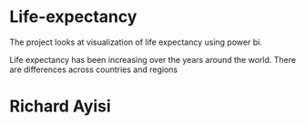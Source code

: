 # Life-expectancy
The project looks at visualization of life expectancy using power bi. 

Life expectancy has been increasing over the years around the world. There are differences across countries and regions 

# Richard Ayisi
